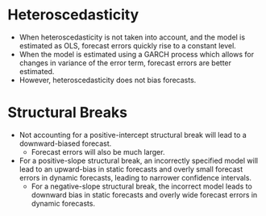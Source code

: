 # Heteroscedasticity
- When heteroscedasticity is not taken into account, and the model is estimated as OLS, forecast errors quickly rise to a constant level.
- When the model is estimated using a GARCH process which allows for changes in variance of the error term, forecast errors are better estimated.
- However, heteroscedasticity does not bias forecasts.
# Structural Breaks
- Not accounting for a positive-intercept structural break will lead to a downward-biased forecast.
	- Forecast errors will also be much larger.
- For a positive-slope structural break, an incorrectly specified model will lead to an upward-bias in static forecasts and overly small forecast errors in dynamic forecasts, leading to narrower confidence intervals.
	- For a negative-slope structural break, the incorrect model leads to downward bias in static forecasts and overly wide forecast errors in dynamic forecasts.